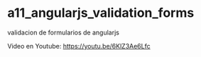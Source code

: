 # a11_angularjs_validation_forms
validacion de formularios de angularjs

Video en Youtube: https://youtu.be/6KlZ3Ae6Lfc

